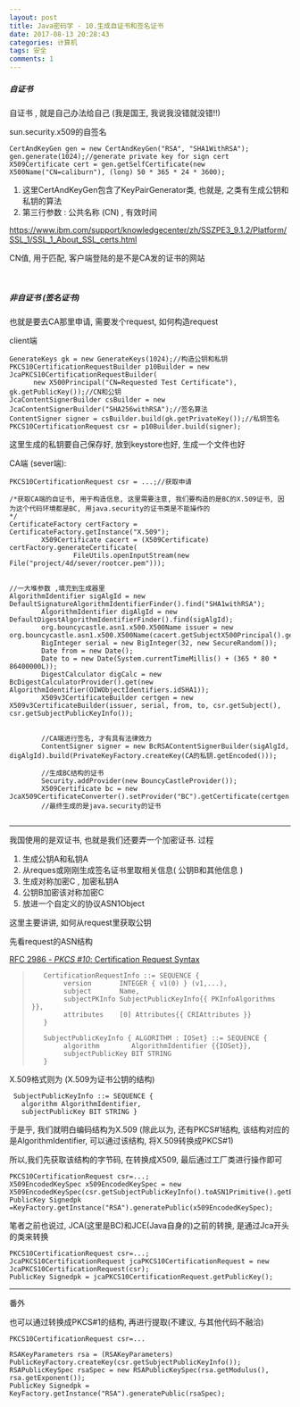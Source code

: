 ```yaml
---
layout: post
title: Java密码学 - 10.生成自证书和签名证书
date: 2017-08-13 20:28:43
categories: 计算机
tags: 安全 
comments: 1
---
```


##### 自证书

自证书 , 就是自己办法给自己 (我是国王, 我说我没错就没错!!)

sun.security.x509的自签名

```
CertAndKeyGen gen = new CertAndKeyGen("RSA", "SHA1WithRSA");
gen.generate(1024);//generate private key for sign cert
X509Certificate cert = gen.getSelfCertificate(new X500Name("CN=caliburn"), (long) 50 * 365 * 24 * 3600);
```

1. 这里CertAndKeyGen包含了KeyPairGenerator类, 也就是, 之类有生成公钥和私钥的算法
2. 第三行参数 : 公共名称 (CN) , 有效时间

https://www.ibm.com/support/knowledgecenter/zh/SSZPE3_9.1.2/Platform/SSL_1/SSL_1_About_SSL_certs.html

CN值, 用于匹配, 客户端登陆的是不是CA发的证书的网站

<br>

##### 非自证书 (签名证书)

也就是要去CA那里申请,  需要发个request, 如何构造request

client端
```
GenerateKeys gk = new GenerateKeys(1024);//构造公钥和私钥
PKCS10CertificationRequestBuilder p10Builder = new JcaPKCS10CertificationRequestBuilder(
      new X500Principal("CN=Requested Test Certificate"), gk.getPublicKey());//CN和公钥
JcaContentSignerBuilder csBuilder = new JcaContentSignerBuilder("SHA256withRSA");//签名算法
ContentSigner signer = csBuilder.build(gk.getPrivateKey());//私钥签名
PKCS10CertificationRequest csr = p10Builder.build(signer);
```

这里生成的私钥要自己保存好, 放到keystore也好, 生成一个文件也好



CA端 (sever端):

```
PKCS10CertificationRequest csr = ...;//获取申请

/*获取CA端的自证书, 用于构造信息, 这里需要注意, 我们要构造的是BC的X.509证书, 因为这个代码环境都是BC, 用java.security的证书类是不能操作的
*/
CertificateFactory certFactory = CertificateFactory.getInstance("X.509");
		X509Certificate cacert = (X509Certificate) certFactory.generateCertificate(
				FileUtils.openInputStream(new File("project/4d/sever/rootcer.pem")));


//一大堆参数 ,填充到生成器里
AlgorithmIdentifier sigAlgId = new DefaultSignatureAlgorithmIdentifierFinder().find("SHA1withRSA");
		AlgorithmIdentifier digAlgId = new DefaultDigestAlgorithmIdentifierFinder().find(sigAlgId);
		org.bouncycastle.asn1.x500.X500Name issuer = new org.bouncycastle.asn1.x500.X500Name(cacert.getSubjectX500Principal().getName());
		BigInteger serial = new BigInteger(32, new SecureRandom());
		Date from = new Date();
		Date to = new Date(System.currentTimeMillis() + (365 * 80 * 86400000L));
		DigestCalculator digCalc = new BcDigestCalculatorProvider().get(new AlgorithmIdentifier(OIWObjectIdentifiers.idSHA1));
		X509v3CertificateBuilder certgen = new X509v3CertificateBuilder(issuer, serial, from, to, csr.getSubject(), csr.getSubjectPublicKeyInfo());
	
		
		//CA端进行签名, 才有具有法律效力
		ContentSigner signer = new BcRSAContentSignerBuilder(sigAlgId, digAlgId).build(PrivateKeyFactory.createKey(CA的私钥.getEncoded()));

		//生成BC结构的证书
		Security.addProvider(new BouncyCastleProvider());
		X509Certificate bc = new JcaX509CertificateConverter().setProvider("BC").getCertificate(certgen.build(signer));
		//最终生成的是java.security的证书


```

----

我国使用的是双证书, 也就是我们还要弄一个加密证书.
过程

 1. 生成公钥A和私钥A
 2. 从reques或刚刚生成签名证书里取相关信息( 公钥B和其他信息 )
 3. 生成对称加密C , 加密私钥A
 4. 公钥B加密该对称加密C
 5. 放进一个自定义的协议ASN1Object

这里主要讲讲, 如何从request里获取公钥

先看request的ASN结构

[RFC 2986 - *PKCS #10*: Certification Request Syntax]( https://tools.ietf.org/html/rfc2986 )

>        CertificationRequestInfo ::= SEQUENCE {
>             version       INTEGER { v1(0) } (v1,...),
>             subject       Name,
>             subjectPKInfo SubjectPublicKeyInfo{{ PKInfoAlgorithms }},
>             attributes    [0] Attributes{{ CRIAttributes }}
>        }
>     
>        SubjectPublicKeyInfo { ALGORITHM : IOSet} ::= SEQUENCE {
>             algorithm        AlgorithmIdentifier {{IOSet}},
>             subjectPublicKey BIT STRING
>        }


X.509格式则为 (X.509为证书公钥的结构)

```
 SubjectPublicKeyInfo ::= SEQUENCE {
   algorithm AlgorithmIdentifier,
   subjectPublicKey BIT STRING }
```

于是乎, 我们就明白编码结构为X.509  (除此以为, 还有PKCS#1结构, 该结构对应的是AlgorithmIdentifier, 可以通过该结构, 将X.509转换成PKCS#1)



所以,我们先获取该结构的字节码, 在转换成X509, 最后通过工厂类进行操作即可

```
PKCS10CertificationRequest csr=...;
X509EncodedKeySpec x509EncodedKeySpec = new X509EncodedKeySpec(csr.getSubjectPublicKeyInfo().toASN1Primitive().getEncoded());
PublicKey Signedpk =KeyFactory.getInstance("RSA").generatePublic(x509EncodedKeySpec);
```

笔者之前也说过, JCA(这里是BC)和JCE(Java自身的)之前的转换, 是通过Jca开头的类来转换
```
PKCS10CertificationRequest csr=...;
JcaPKCS10CertificationRequest jcaPKCS10CertificationRequest = new JcaPKCS10CertificationRequest(csr);
PublicKey Signedpk = jcaPKCS10CertificationRequest.getPublicKey();
```

----
番外

也可以通过转换成PKCS#1的结构, 再进行提取(不建议, 与其他代码不融洽)
```
PKCS10CertificationRequest csr=...

RSAKeyParameters rsa = (RSAKeyParameters) PublicKeyFactory.createKey(csr.getSubjectPublicKeyInfo());
RSAPublicKeySpec rsaSpec = new RSAPublicKeySpec(rsa.getModulus(), rsa.getExponent());
PublicKey Signedpk = KeyFactory.getInstance("RSA").generatePublic(rsaSpec);
```